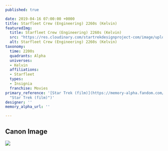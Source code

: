 ```yaml
---
published: true

date: 2019-04-16 07:00:00 +0000
title: Starfleet Crew (Engineering) 2260s (Kelvin)
featuredImg:
  title: Starfleet Crew (Engineering) 2260s (Kelvin)
  src: "https://res.cloudinary.com/startrekdesignproject-com/image/upload/v1555439911/StarfleetCrewEngineering2260sKelvin.png"
  alt: Starfleet Crew (Engineering) 2260s (Kelvin)
taxonomy:
  time: 2200s
  quadrants: Alpha
  universes:
  - Kelvin
  affiliations:
  - Starfleet
  types:
  - Insignia
  franchise: Movies
primary_reference: '[Star Trek (film)](https://memory-alpha.fandom.com/wiki/Star_Trek_(film)
  "Star Trek (film)")'
designer: ''
memory_alpha_url: ''

---
```

## Canon Image

![](https://res.cloudinary.com/startrekdesignproject-com/image/upload/v1555439414/StarfleetCrewEngineering2260sKelvin1.jpg)